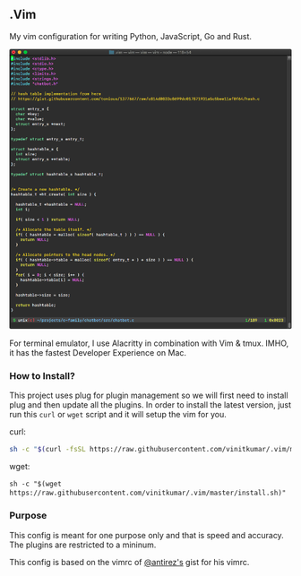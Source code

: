 ## .Vim

My vim configuration for writing Python, JavaScript, Go and Rust.

![vim-screenshot](./macvim.png)

For terminal emulator, I use Alacritty in combination with Vim & tmux. IMHO, it has the fastest Developer Experience on Mac.

### How to Install?

This project uses plug for plugin management so we will first need to install plug
and then update all the plugins. In order to install the latest version, just run this `curl` or `wget`
script and it will setup the vim for you.

curl:

```sh
sh -c "$(curl -fsSL https://raw.githubusercontent.com/vinitkumar/.vim/master/install.sh)"
```

wget:

```
sh -c "$(wget https://raw.githubusercontent.com/vinitkumar/.vim/master/install.sh)"
```

### Purpose

This config is meant for one purpose only and that is speed and accuracy. The plugins are restricted 
to a mininum.

This config is based on the vimrc of [@antirez's](github.com/antirez) gist for his vimrc. 
